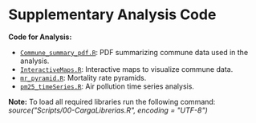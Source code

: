Supplementary Analysis Code
================

**Code for Analysis:**
* [`Commune_summary_pdf.R`](https://github.com/pmbusch/MortalityRR-PM2.5/tree/master/Scripts/Commune_summary_pdf.R): PDF summarizing commune data used in the analysis.
* [`InteractiveMaps.R`](https://github.com/pmbusch/MortalityRR-PM2.5/tree/master/Scripts/InteractiveMaps.R): Interactive maps to visualize commune data.
* [`mr_pyramid.R`](https://github.com/pmbusch/MortalityRR-PM2.5/tree/master/Scripts/mr_pyramid.R): Mortality rate pyramids.
* [`pm25_timeSeries.R`](https://github.com/pmbusch/MortalityRR-PM2.5/tree/master/Scripts/pm25_timeSeries.R): Air pollution time series analysis.


**Note:** To load all required libraries run the following command: *source("Scripts/00-CargaLibrerias.R", encoding = "UTF-8")*